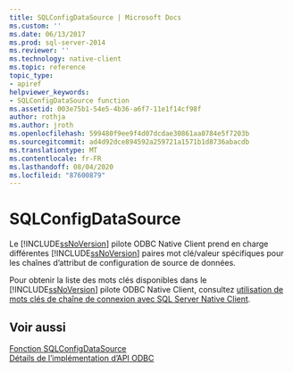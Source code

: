```yaml
---
title: SQLConfigDataSource | Microsoft Docs
ms.custom: ''
ms.date: 06/13/2017
ms.prod: sql-server-2014
ms.reviewer: ''
ms.technology: native-client
ms.topic: reference
topic_type:
- apiref
helpviewer_keywords:
- SQLConfigDataSource function
ms.assetid: 003e75b1-54e5-4b36-a6f7-11e1f14cf98f
author: rothja
ms.author: jroth
ms.openlocfilehash: 599480f9ee9f4d07dcdae30861aa0784e5f7203b
ms.sourcegitcommit: ad4d92dce894592a259721a1571b1d8736abacdb
ms.translationtype: MT
ms.contentlocale: fr-FR
ms.lasthandoff: 08/04/2020
ms.locfileid: "87600879"
---
```

# <a name="sqlconfigdatasource"></a>SQLConfigDataSource
  Le [!INCLUDE[ssNoVersion](../../includes/ssnoversion-md.md)] pilote ODBC Native Client prend en charge différentes [!INCLUDE[ssNoVersion](../../includes/ssnoversion-md.md)] paires mot clé/valeur spécifiques pour les chaînes d’attribut de configuration de source de données.  
  
 Pour obtenir la liste des mots clés disponibles dans le [!INCLUDE[ssNoVersion](../../includes/ssnoversion-md.md)] pilote ODBC Native Client, consultez [utilisation de mots clés de chaîne de connexion avec SQL Server Native Client](../native-client/applications/using-connection-string-keywords-with-sql-server-native-client.md).  
  
## <a name="see-also"></a>Voir aussi  
 [Fonction SQLConfigDataSource](https://go.microsoft.com/fwlink/?LinkId=59337)   
 [Détails de l’implémentation d’API ODBC](odbc-api-implementation-details.md)  
  
  
